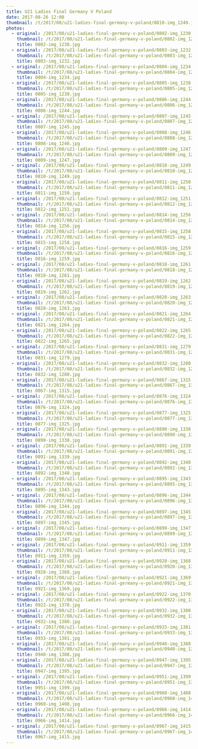```yaml
---
title: U21 Ladies Final Germany V Poland
date: 2017-08-26 12:00
thumbnail: /t/2017/08/u21-ladies-final-germany-v-poland/0810-img_1249.jpg
photos:
  - original: /2017/08/u21-ladies-final-germany-v-poland/0802-img_1230.jpg
    thumbnail: /t/2017/08/u21-ladies-final-germany-v-poland/0802-img_1230.jpg
    title: 0802-img_1230.jpg
  - original: /2017/08/u21-ladies-final-germany-v-poland/0803-img_1232.jpg
    thumbnail: /t/2017/08/u21-ladies-final-germany-v-poland/0803-img_1232.jpg
    title: 0803-img_1232.jpg
  - original: /2017/08/u21-ladies-final-germany-v-poland/0804-img_1234.jpg
    thumbnail: /t/2017/08/u21-ladies-final-germany-v-poland/0804-img_1234.jpg
    title: 0804-img_1234.jpg
  - original: /2017/08/u21-ladies-final-germany-v-poland/0805-img_1238.jpg
    thumbnail: /t/2017/08/u21-ladies-final-germany-v-poland/0805-img_1238.jpg
    title: 0805-img_1238.jpg
  - original: /2017/08/u21-ladies-final-germany-v-poland/0806-img_1244.jpg
    thumbnail: /t/2017/08/u21-ladies-final-germany-v-poland/0806-img_1244.jpg
    title: 0806-img_1244.jpg
  - original: /2017/08/u21-ladies-final-germany-v-poland/0807-img_1245.jpg
    thumbnail: /t/2017/08/u21-ladies-final-germany-v-poland/0807-img_1245.jpg
    title: 0807-img_1245.jpg
  - original: /2017/08/u21-ladies-final-germany-v-poland/0808-img_1246.jpg
    thumbnail: /t/2017/08/u21-ladies-final-germany-v-poland/0808-img_1246.jpg
    title: 0808-img_1246.jpg
  - original: /2017/08/u21-ladies-final-germany-v-poland/0809-img_1247.jpg
    thumbnail: /t/2017/08/u21-ladies-final-germany-v-poland/0809-img_1247.jpg
    title: 0809-img_1247.jpg
  - original: /2017/08/u21-ladies-final-germany-v-poland/0810-img_1249.jpg
    thumbnail: /t/2017/08/u21-ladies-final-germany-v-poland/0810-img_1249.jpg
    title: 0810-img_1249.jpg
  - original: /2017/08/u21-ladies-final-germany-v-poland/0811-img_1250.jpg
    thumbnail: /t/2017/08/u21-ladies-final-germany-v-poland/0811-img_1250.jpg
    title: 0811-img_1250.jpg
  - original: /2017/08/u21-ladies-final-germany-v-poland/0812-img_1251.jpg
    thumbnail: /t/2017/08/u21-ladies-final-germany-v-poland/0812-img_1251.jpg
    title: 0812-img_1251.jpg
  - original: /2017/08/u21-ladies-final-germany-v-poland/0814-img_1256.jpg
    thumbnail: /t/2017/08/u21-ladies-final-germany-v-poland/0814-img_1256.jpg
    title: 0814-img_1256.jpg
  - original: /2017/08/u21-ladies-final-germany-v-poland/0815-img_1258.jpg
    thumbnail: /t/2017/08/u21-ladies-final-germany-v-poland/0815-img_1258.jpg
    title: 0815-img_1258.jpg
  - original: /2017/08/u21-ladies-final-germany-v-poland/0816-img_1259.jpg
    thumbnail: /t/2017/08/u21-ladies-final-germany-v-poland/0816-img_1259.jpg
    title: 0816-img_1259.jpg
  - original: /2017/08/u21-ladies-final-germany-v-poland/0818-img_1261.jpg
    thumbnail: /t/2017/08/u21-ladies-final-germany-v-poland/0818-img_1261.jpg
    title: 0818-img_1261.jpg
  - original: /2017/08/u21-ladies-final-germany-v-poland/0819-img_1262.jpg
    thumbnail: /t/2017/08/u21-ladies-final-germany-v-poland/0819-img_1262.jpg
    title: 0819-img_1262.jpg
  - original: /2017/08/u21-ladies-final-germany-v-poland/0820-img_1263.jpg
    thumbnail: /t/2017/08/u21-ladies-final-germany-v-poland/0820-img_1263.jpg
    title: 0820-img_1263.jpg
  - original: /2017/08/u21-ladies-final-germany-v-poland/0821-img_1264.jpg
    thumbnail: /t/2017/08/u21-ladies-final-germany-v-poland/0821-img_1264.jpg
    title: 0821-img_1264.jpg
  - original: /2017/08/u21-ladies-final-germany-v-poland/0822-img_1265.jpg
    thumbnail: /t/2017/08/u21-ladies-final-germany-v-poland/0822-img_1265.jpg
    title: 0822-img_1265.jpg
  - original: /2017/08/u21-ladies-final-germany-v-poland/0831-img_1279.jpg
    thumbnail: /t/2017/08/u21-ladies-final-germany-v-poland/0831-img_1279.jpg
    title: 0831-img_1279.jpg
  - original: /2017/08/u21-ladies-final-germany-v-poland/0832-img_1280.jpg
    thumbnail: /t/2017/08/u21-ladies-final-germany-v-poland/0832-img_1280.jpg
    title: 0832-img_1280.jpg
  - original: /2017/08/u21-ladies-final-germany-v-poland/0867-img_1315.jpg
    thumbnail: /t/2017/08/u21-ladies-final-germany-v-poland/0867-img_1315.jpg
    title: 0867-img_1315.jpg
  - original: /2017/08/u21-ladies-final-germany-v-poland/0876-img_1324.jpg
    thumbnail: /t/2017/08/u21-ladies-final-germany-v-poland/0876-img_1324.jpg
    title: 0876-img_1324.jpg
  - original: /2017/08/u21-ladies-final-germany-v-poland/0877-img_1325.jpg
    thumbnail: /t/2017/08/u21-ladies-final-germany-v-poland/0877-img_1325.jpg
    title: 0877-img_1325.jpg
  - original: /2017/08/u21-ladies-final-germany-v-poland/0890-img_1338.jpg
    thumbnail: /t/2017/08/u21-ladies-final-germany-v-poland/0890-img_1338.jpg
    title: 0890-img_1338.jpg
  - original: /2017/08/u21-ladies-final-germany-v-poland/0891-img_1339.jpg
    thumbnail: /t/2017/08/u21-ladies-final-germany-v-poland/0891-img_1339.jpg
    title: 0891-img_1339.jpg
  - original: /2017/08/u21-ladies-final-germany-v-poland/0892-img_1340.jpg
    thumbnail: /t/2017/08/u21-ladies-final-germany-v-poland/0892-img_1340.jpg
    title: 0892-img_1340.jpg
  - original: /2017/08/u21-ladies-final-germany-v-poland/0895-img_1343.jpg
    thumbnail: /t/2017/08/u21-ladies-final-germany-v-poland/0895-img_1343.jpg
    title: 0895-img_1343.jpg
  - original: /2017/08/u21-ladies-final-germany-v-poland/0896-img_1344.jpg
    thumbnail: /t/2017/08/u21-ladies-final-germany-v-poland/0896-img_1344.jpg
    title: 0896-img_1344.jpg
  - original: /2017/08/u21-ladies-final-germany-v-poland/0897-img_1345.jpg
    thumbnail: /t/2017/08/u21-ladies-final-germany-v-poland/0897-img_1345.jpg
    title: 0897-img_1345.jpg
  - original: /2017/08/u21-ladies-final-germany-v-poland/0899-img_1347.jpg
    thumbnail: /t/2017/08/u21-ladies-final-germany-v-poland/0899-img_1347.jpg
    title: 0899-img_1347.jpg
  - original: /2017/08/u21-ladies-final-germany-v-poland/0911-img_1359.jpg
    thumbnail: /t/2017/08/u21-ladies-final-germany-v-poland/0911-img_1359.jpg
    title: 0911-img_1359.jpg
  - original: /2017/08/u21-ladies-final-germany-v-poland/0920-img_1368.jpg
    thumbnail: /t/2017/08/u21-ladies-final-germany-v-poland/0920-img_1368.jpg
    title: 0920-img_1368.jpg
  - original: /2017/08/u21-ladies-final-germany-v-poland/0921-img_1369.jpg
    thumbnail: /t/2017/08/u21-ladies-final-germany-v-poland/0921-img_1369.jpg
    title: 0921-img_1369.jpg
  - original: /2017/08/u21-ladies-final-germany-v-poland/0922-img_1370.jpg
    thumbnail: /t/2017/08/u21-ladies-final-germany-v-poland/0922-img_1370.jpg
    title: 0922-img_1370.jpg
  - original: /2017/08/u21-ladies-final-germany-v-poland/0932-img_1380.jpg
    thumbnail: /t/2017/08/u21-ladies-final-germany-v-poland/0932-img_1380.jpg
    title: 0932-img_1380.jpg
  - original: /2017/08/u21-ladies-final-germany-v-poland/0933-img_1381.jpg
    thumbnail: /t/2017/08/u21-ladies-final-germany-v-poland/0933-img_1381.jpg
    title: 0933-img_1381.jpg
  - original: /2017/08/u21-ladies-final-germany-v-poland/0940-img_1388.jpg
    thumbnail: /t/2017/08/u21-ladies-final-germany-v-poland/0940-img_1388.jpg
    title: 0940-img_1388.jpg
  - original: /2017/08/u21-ladies-final-germany-v-poland/0947-img_1395.jpg
    thumbnail: /t/2017/08/u21-ladies-final-germany-v-poland/0947-img_1395.jpg
    title: 0947-img_1395.jpg
  - original: /2017/08/u21-ladies-final-germany-v-poland/0951-img_1399.jpg
    thumbnail: /t/2017/08/u21-ladies-final-germany-v-poland/0951-img_1399.jpg
    title: 0951-img_1399.jpg
  - original: /2017/08/u21-ladies-final-germany-v-poland/0960-img_1408.jpg
    thumbnail: /t/2017/08/u21-ladies-final-germany-v-poland/0960-img_1408.jpg
    title: 0960-img_1408.jpg
  - original: /2017/08/u21-ladies-final-germany-v-poland/0966-img_1414.jpg
    thumbnail: /t/2017/08/u21-ladies-final-germany-v-poland/0966-img_1414.jpg
    title: 0966-img_1414.jpg
  - original: /2017/08/u21-ladies-final-germany-v-poland/0967-img_1415.jpg
    thumbnail: /t/2017/08/u21-ladies-final-germany-v-poland/0967-img_1415.jpg
    title: 0967-img_1415.jpg
---
```

